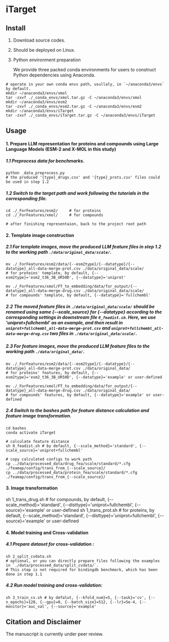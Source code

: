 # iTarget





## Install

1. Download source codes.
2. Should be deployed on Linux.
3. Python environment preparation

   We provide three packed conda environments for users to construct Python dependencies using Anaconda.

```
# operate in your own conda envs path, usullaly, in `~/anaconda3/envs` by default.
mkdir ~/anaconda3/envs/xmol
tar -zxvf ./_conda_envs/xmol.tar.gz -C ~/anaconda3/envs/xmol
mkdir ~/anaconda3/envs/esm2
tar -zxvf ./_conda_envs/esm2.tar.gz -C ~/anaconda3/envs/esm2
mkdir ~/anaconda3/envs/iTarget
tar -zxvf ./_conda_envs/iTarget.tar.gz -C ~/anaconda3/envs/iTarget 
```



## Usage

#### 1. Prepare LLM representation for proteins and compounds using Large Language Models (ESM-2 and X-MOL in this study)

##### 1.1 Preprocess data for benchmarks. 

```
python _data_preprocess.py
# the produced '{type}_drugs.csv' and '{type}_prots.csv' files could be used in step 1.2
```

##### 1.2 Switch to the target path and work following the tutorials in the corresponding file. 

```
cd ./_ForFeatures/esm2/		# for proteins
cd ./_ForFeatures/xmol/		# for compounds

# after finishing representaion, back to the project root path
```

#### 2. Template image construction

##### 2.1 For template images, move the produced LLM feature files in step 1.2 to the working path `./data/original_data/scale/`. 

```
mv ./_ForFeatures/esm2/data/{--esm2type}/{--datatype}/{--datatype}_all-data-merge-prot.csv ./data/original_data/scale/
# for proteins' template, by default, {--esm2type}='esm2_t36_3B_UR50D', {--datatype}='uniprot'

mv ./_ForFeatures/xmol/FT_to_embedding/data/for_output/{--datatype}_all-data-merge-drug.csv ./data/original_data/scale/
# for compounds' template, by default, {--datatype}='fullchembl'
```

##### 2.2 The moved feature files in `./data/original_data/scale/`  should be renamed using same {--scale_source} for {--datatype} according to the corresponding settings in downstream file `0_feadist.sh`. Here, we use 'uniprot+fullchembl' as an example, and then result in `uniprot+fullchembl_all-data-merge-prot.csv` and `uniprot+fullchembl_all-data-merge-drug.csv` two files in `./data/original_data/scale/`.

##### 2.3 For feature images, move the produced LLM feature files to the working path `./data/original_data/`.

```
mv ./_ForFeatures/esm2/data/{--esm2type}/{--datatype}/{--datatype}_all-data-merge-prot.csv ./data/original_data/
# for proteins' features, by default, {--esm2type}='esm2_t36_3B_UR50D', {--datatype}='example' or user-defined

mv ./_ForFeatures/xmol/FT_to_embedding/data/for_output/{--datatype}_all-data-merge-drug.csv ./data/original_data/
# for compounds' features, by default, {--datatype}='example' or user-defined
```

##### 2.4 Switch to the bashes path for feature distance calculation and feature image transformation.

```
cd bashes
conda activate iTarget

# calculate feature distance
sh 0_feadist.sh	# by default, {--scale_method}='standard', {--scale_source}='uniprot+fullchembl'

# copy calculated configs to work path
cp ../data/processed_data/drug_fea/scale/standard/*.cfg ./feamap/config/trans_from_{--scale_source}/
cp ../data/processed_data/protein_fea/scale/standard/*.cfg ./feamap/config/trans_from_{--scale_source}/
```

#### 3. Image transformation

sh 1_trans_drug.sh	# for compounds, by default, {--scale_method}='standard', {--disttype}='uniprot+fullchembl', {--source}='example' or user-defined
sh 1_trans_prot.sh	# for proteins, by default, {--scale_method}='standard', {--disttype}='uniprot+fullchembl', {--source}='example' or user-defined


#### 4. Model training and Cross-validation

##### 4.1 Prepare dataset for cross-validation :

```
sh 2_split_cvdata.sh
# optional, or you can directly prepare files following the examples in `./data/processed_data/split_cvdata/`.
# This step is not required for bindingdb benchmark, which has been done in step 1.1
```

##### 4.2 Run model training and cross-validation:

```
sh 3_train_cv.sh # by defalut, {--kfold_num}=5, {--task}='cv', {--n_epochs}=128, {--gpu}=0, {--batch_size}=512, {--lr}=5e-4, {--monitor}='auc_val', {--source}='example'
```



## Citation and Disclaimer

The manuscript is currently under peer review. 
